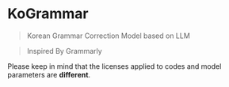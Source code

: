 # KoGrammar
> Korean Grammar Correction Model based on LLM

> Inspired By Grammarly

Please keep in mind that the licenses applied to codes and model parameters are **different**.

